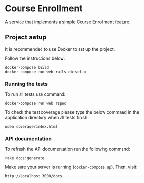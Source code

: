 
# Course Enrollment

A service that implements a simple Course Enrollment feature.

## Project setup

It is recommended to use Docker to set up the project.

Follow the instructions below:

```shell
docker-compose build
docker-compose run web rails db:setup
```

### Running the tests

To run all tests use command:

```shell
docker-compose run web rspec
```

To check the test coverage please type the below command in the application directory when all tests finish:

```shell
open coverage/index.html
```

### API documentation

To refresh the API documentation run the following command:

```shell
rake docs:generate
```

Make sure your server is running (`docker-compose up`). Then, visit:

```shell
http://localhost:3000/docs
```
